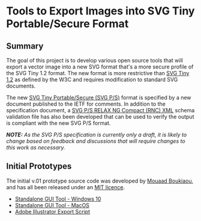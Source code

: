 # Tools to Export Images into SVG Tiny Portable/Secure Format

## Summary

The goal of this project is to develop various open source tools that will export a vector image into a new SVG format that's a more secure profile of the SVG Tiny 1.2 format. The new format is more restrictive than [SVG Tiny 1.2](https://www.w3.org/TR/SVGTiny12/) as defined by the W3C and requires modification to standard SVG documents.

The new [SVG Tiny Portable/Secure (SVG P/S)](https://tools.ietf.org/id/draft-svg-tiny-ps-abrotman-00.txt) format is specified by a new document published to the IETF for comments.  In addition to the specification document, a [SVG P/S RELAX NG Compact (RNC) XML](https://bimigroup.org/resources/SVG_PS-latest.rnc.txt) schema validation file has also been developed that can be used to verify the output is compliant with the new SVG P/S format.

***NOTE:** As the SVG P/S specification is currently only a draft, it is likely to change based on feedback and discussions that will require changes to this work as necessary.*

## Initial Prototypes

The initial v.01 prototype source code was developed by [Mouaad Boukiaou](https://www.upwork.com/freelancers/~014dce51f695c1c664), and has all been released under an [MIT licence](https://opensource.org/licenses/MIT).

- [Standalone GUI Tool - Windows 10](https://github.com/authindicators/svg-ps-converters/tree/master/gui-win10)
- [Standalone GUI Tool - MacOS](https://github.com/authindicators/svg-ps-converters/tree/master/gui-macos)
- [Adobe Illustrator Export Script](https://github.com/authindicators/svg-ps-converters/tree/master/illustrator-script)
